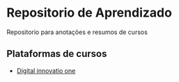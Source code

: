 # Repositorio de Aprendizado

Repositorio para anotações e resumos de cursos

## Plataformas de cursos
- [Digital innovatio one](https://www.dio.me/)